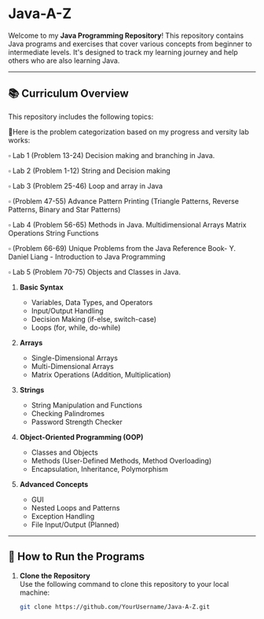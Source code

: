 # Java-A-Z

Welcome to my **Java Programming Repository**! This repository contains Java programs and exercises that cover various concepts from beginner to intermediate levels. It's designed to track my learning journey and help others who are also learning Java.

---

## 📚 Curriculum Overview

This repository includes the following topics:

🔢Here is the problem categorization based on my progress and versity lab works:

▫️ Lab 1 (Problem 13-24) Decision making and branching in Java.

▫️ Lab 2 (Problem 1-12)
String and Decision making

▫️ Lab 3 (Problem 25-46)
Loop and array in Java


▫️ (Problem 47-55)
Advance Pattern Printing (Triangle Patterns, Reverse Patterns, Binary and Star Patterns)

▫️ Lab 4 (Problem 56-65)
Methods in Java.
Multidimensional Arrays
Matrix Operations
String Functions

▫️ (Problem 66-69) 
Unique Problems from the Java Reference Book- Y. Daniel Liang - Introduction to Java Programming

▫️ Lab 5 (Problem 70-75)
Objects and Classes in Java.


1. **Basic Syntax**  
   - Variables, Data Types, and Operators
   - Input/Output Handling
   - Decision Making (if-else, switch-case)
   - Loops (for, while, do-while)

2. **Arrays**  
   - Single-Dimensional Arrays
   - Multi-Dimensional Arrays
   - Matrix Operations (Addition, Multiplication)

3. **Strings**  
   - String Manipulation and Functions
   - Checking Palindromes
   - Password Strength Checker

4. **Object-Oriented Programming (OOP)**  
   - Classes and Objects
   - Methods (User-Defined Methods, Method Overloading)
   - Encapsulation, Inheritance, Polymorphism

5. **Advanced Concepts**  
   - GUI
   - Nested Loops and Patterns
   - Exception Handling
   - File Input/Output (Planned)
   



---

## 🚀 How to Run the Programs

1. **Clone the Repository**  
   Use the following command to clone this repository to your local machine:  
   ```bash
   git clone https://github.com/YourUsername/Java-A-Z.git
   
